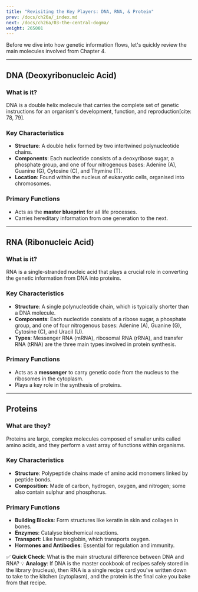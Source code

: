 ```yaml
---
title: "Revisiting the Key Players: DNA, RNA, & Protein"
prev: /docs/ch26a/_index.md
next: /docs/ch26a/03-the-central-dogma/
weight: 265001
---
```


Before we dive into how genetic information flows, let's quickly review the main molecules involved from Chapter 4.

---

## **DNA (Deoxyribonucleic Acid)**

### **What is it?**
DNA is a double helix molecule that carries the complete set of genetic instructions for an organism's development, function, and reproduction[cite: 78, 79].

### **Key Characteristics**
- **Structure**: A double helix formed by two intertwined polynucleotide chains.
- **Components**: Each nucleotide consists of a deoxyribose sugar, a phosphate group, and one of four nitrogenous bases: Adenine (A), Guanine (G), Cytosine (C), and Thymine (T).
- **Location**: Found within the nucleus of eukaryotic cells, organised into chromosomes.

### **Primary Functions**
- Acts as the **master blueprint** for all life processes.
- Carries hereditary information from one generation to the next.



---

## **RNA (Ribonucleic Acid)**

### **What is it?**
RNA is a single-stranded nucleic acid that plays a crucial role in converting the genetic information from DNA into proteins.

### **Key Characteristics**
- **Structure**: A single polynucleotide chain, which is typically shorter than a DNA molecule.
- **Components**: Each nucleotide consists of a ribose sugar, a phosphate group, and one of four nitrogenous bases: Adenine (A), Guanine (G), Cytosine (C), and Uracil (U).
- **Types**: Messenger RNA (mRNA), ribosomal RNA (rRNA), and transfer RNA (tRNA) are the three main types involved in protein synthesis.

### **Primary Functions**
- Acts as a **messenger** to carry genetic code from the nucleus to the ribosomes in the cytoplasm.
- Plays a key role in the synthesis of proteins.



---

## **Proteins**

### **What are they?**
Proteins are large, complex molecules composed of smaller units called amino acids, and they perform a vast array of functions within organisms.

### **Key Characteristics**
- **Structure**: Polypeptide chains made of amino acid monomers linked by peptide bonds.
- **Composition**: Made of carbon, hydrogen, oxygen, and nitrogen; some also contain sulphur and phosphorus.

### **Primary Functions**
- **Building Blocks**: Form structures like keratin in skin and collagen in bones.
- **Enzymes**: Catalyse biochemical reactions.
- **Transport**: Like haemoglobin, which transports oxygen.
- **Hormones and Antibodies**: Essential for regulation and immunity.

✅ **Quick Check**: What is the main structural difference between DNA and RNA?
💡 **Analogy**: If DNA is the master cookbook of recipes safely stored in the library (nucleus), then RNA is a single recipe card you've written down to take to the kitchen (cytoplasm), and the protein is the final cake you bake from that recipe.